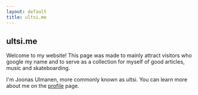 ```yaml
---
layout: default
title: ultsi.me
---
```


## ultsi.me

Welcome to my website! This page was made to mainly attract visitors who google my name and to serve as a collection for myself of good articles, music and skateboarding.

I'm Joonas Ulmanen, more commonly known as ultsi. You can learn more about me on the [profile](/pages/profile/) page.